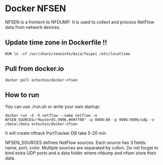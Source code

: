 Docker NFSEN
============

NFSEN is a frontent to NFDUMP. It is used to collect and process NetFlow data from network devices.

Update time zone in Dockerfile !!
----------

	RUN ln -sf /usr/share/zoneinfo/Asia/Taipei /etc/localtime

Pull from docker.io
----------

	docker poll echochio/docker-nfsen

How to run
----------

You can use ./run.sh or write your own startup:

	docker run -d -h netflow --name netflow -e NFSEN_SOURCES="RouterOS,9996,#00ff00" -p 8080:80 -p 9996:9996/udp -v /data:/data echochio/docker-nfsen

It will create nftrack PortTracker DB take 5-20 min

NFSEN_SOURCES defines NetFlow sources.
Each source has 3 fields: name, port, color. Multiple sources are separated by collon.
Do not forget to bind extra UDP ports and a data folder where nfdump and nfsen store their data.
